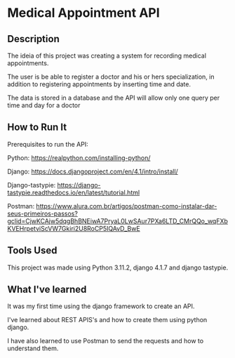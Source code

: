 # Medical Appointment API

## Description

The ideia of this project was creating a system for recording medical appointments.

The user is be able to register a doctor and his or hers specialization, in addition to registering appointments by inserting time and date. 

The data is stored in a database and the API will allow only one query per time and day for a doctor

## How to Run It

Prerequisites to run the API:

Python: https://realpython.com/installing-python/

Django: https://docs.djangoproject.com/en/4.1/intro/install/

Django-tastypie: https://django-tastypie.readthedocs.io/en/latest/tutorial.html

Postman: https://www.alura.com.br/artigos/postman-como-instalar-dar-seus-primeiros-passos?gclid=CjwKCAjw5dqgBhBNEiwA7PryaL0LwSAur7PXa6LTD_CMrQQo_wqFXbKVEHrpetviScVW7Gkiri2U8RoCP5IQAvD_BwE

## Tools Used

This project was made using Python 3.11.2, django 4.1.7 and django tastypie.

## What I've learned

It was my first time using the django framework to create an API.

I've learned about REST APIS's and how to create them using python django.

I have also learned to use Postman to send the requests and how to understand them.
